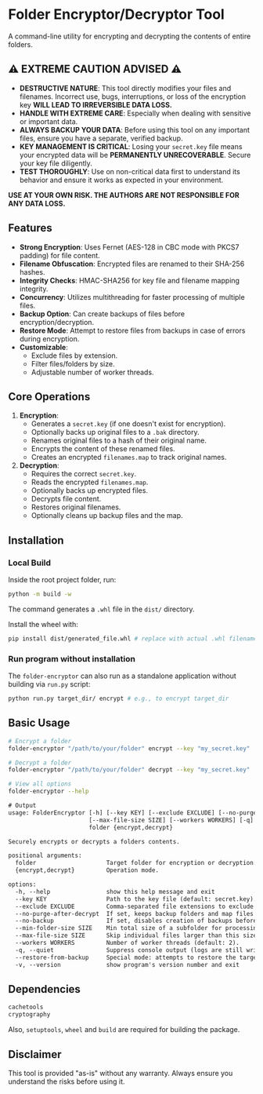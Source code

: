# Folder Encryptor/Decryptor Tool

A command-line utility for encrypting and decrypting the contents of entire folders.

## :warning: **EXTREME CAUTION ADVISED** :warning:

* **DESTRUCTIVE NATURE**: This tool directly modifies your files and filenames. Incorrect use, bugs, interruptions, or loss of the encryption key **WILL LEAD TO IRREVERSIBLE DATA LOSS.**
* **HANDLE WITH EXTREME CARE**: Especially when dealing with sensitive or important data.
* **ALWAYS BACKUP YOUR DATA**: Before using this tool on any important files, ensure you have a separate, verified backup.
* **KEY MANAGEMENT IS CRITICAL**: Losing your `secret.key` file means your encrypted data will be **PERMANENTLY UNRECOVERABLE**. Secure your key file diligently.
* **TEST THOROUGHLY**: Use on non-critical data first to understand its behavior and ensure it works as expected in your environment.

**USE AT YOUR OWN RISK. THE AUTHORS ARE NOT RESPONSIBLE FOR ANY DATA LOSS.**

## Features

* **Strong Encryption**: Uses Fernet (AES-128 in CBC mode with PKCS7 padding) for file content.
* **Filename Obfuscation**: Encrypted files are renamed to their SHA-256 hashes.
* **Integrity Checks**: HMAC-SHA256 for key file and filename mapping integrity.
* **Concurrency**: Utilizes multithreading for faster processing of multiple files.
* **Backup Option**: Can create backups of files before encryption/decryption.
* **Restore Mode**: Attempt to restore files from backups in case of errors during encryption.
* **Customizable**:
    * Exclude files by extension.
    * Filter files/folders by size.
    * Adjustable number of worker threads.

## Core Operations

1.  **Encryption**:
    * Generates a `secret.key` (if one doesn't exist for encryption).
    * Optionally backs up original files to a `.bak` directory.
    * Renames original files to a hash of their original name.
    * Encrypts the content of these renamed files.
    * Creates an encrypted `filenames.map` to track original names.
2.  **Decryption**:
    * Requires the correct `secret.key`.
    * Reads the encrypted `filenames.map`.
    * Optionally backs up encrypted files.
    * Decrypts file content.
    * Restores original filenames.
    * Optionally cleans up backup files and the map.

## Installation

### Local Build

Inside the root project folder, run:

```bash
python -m build -w
```

The command generates a `.whl` file in the `dist/` directory.

Install the wheel with:
```bash
pip install dist/generated_file.whl # replace with actual .whl filename
```

### Run program without installation

The `folder-encryptor` can also run as a standalone application without building via `run.py` script:
```bash
python run.py target_dir/ encrypt # e.g., to encrypt target_dir
```

## Basic Usage

```bash
# Encrypt a folder
folder-encryptor "/path/to/your/folder" encrypt --key "my_secret.key"

# Decrypt a folder
folder-encryptor "/path/to/your/folder" decrypt --key "my_secret.key"

# View all options
folder-encryptor --help
```
```txt
# Output
usage: FolderEncryptor [-h] [--key KEY] [--exclude EXCLUDE] [--no-purge-after-decrypt] [--no-backup] [--min-folder-size SIZE]
                       [--max-file-size SIZE] [--workers WORKERS] [-q] [--restore-from-backup] [-v]
                       folder {encrypt,decrypt}

Securely encrypts or decrypts a folders contents.

positional arguments:
  folder                    Target folder for encryption or decryption.
  {encrypt,decrypt}         Operation mode.

options:
  -h, --help                show this help message and exit
  --key KEY                 Path to the key file (default: secret.key).
  --exclude EXCLUDE         Comma-separated file extensions to exclude (e.g., .log,.tmp). Case-insensitive.
  --no-purge-after-decrypt  If set, keeps backup folders and map files after successful decryption.
  --no-backup               If set, disables creation of backups before modifying files. RISKY.
  --min-folder-size SIZE    Min total size of a subfolder for processing (e.g., 10MB). Encryption only.
  --max-file-size SIZE      Skip individual files larger than this size (e.g., 100MB). Encryption only.
  --workers WORKERS         Number of worker threads (default: 2).
  -q, --quiet               Suppress console output (logs are still written to file).
  --restore-from-backup     Special mode: attempts to restore the target folder from existing backups.
  -v, --version             show program's version number and exit
```


## Dependencies

```bash
cachetools
cryptography
```

Also, `setuptools`, `wheel` and `build` are required for building the package.

## Disclaimer

This tool is provided "as-is" without any warranty. Always ensure you understand the risks before using it.
